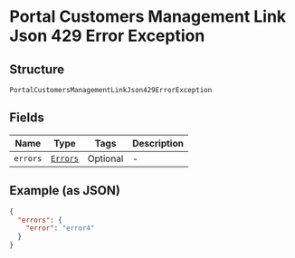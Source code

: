 
# Portal Customers Management Link Json 429 Error Exception

## Structure

`PortalCustomersManagementLinkJson429ErrorException`

## Fields

| Name | Type | Tags | Description |
|  --- | --- | --- | --- |
| `errors` | [`Errors`](../../doc/models/errors.md) | Optional | - |

## Example (as JSON)

```json
{
  "errors": {
    "error": "error4"
  }
}
```

